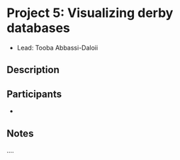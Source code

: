 # Project 5: Visualizing derby databases

* Lead: Tooba Abbassi-Daloii

## Description

## Participants

* 

## Notes

....
